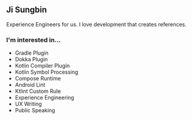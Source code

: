 ## Ji Sungbin

Experience Engineers for us. I love development that creates references.

### I'm interested in...

- Gradle Plugin
- Dokka Plugin
- Kotlin Compiler Plugin
- Kotlin Symbol Processing
- Compose Runtime
- Android Lint
- Ktlint Custom Rule
- Experience Engineering
- UX Writing
- Public Speaking
